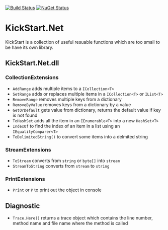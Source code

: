 [![Build Status](https://travis-ci.org/mcai4gl2/KickStart.Net.svg)](https://travis-ci.org/mcai4gl2/KickStart.Net)
[![NuGet Status](http://img.shields.io/nuget/v/KickStart.Net.svg?style=flat)](https://www.nuget.org/packages/KickStart.Net/)

# KickStart.Net

KickStart is a collection of useful resuable functions which are too small to be have its own library.

## KickStart.Net.dll

### CollectionExtensions
* `AddRange` adds multiple items to a `ICollection<T>`
* `SetRange` adds or replaces multiple items in a `ICollection<T>` or `IList<T>`
* `RemoveRange` removes multiple keys from a dictionary
* `RemoveByValue` removes keys from a dictionary by a value
* `GetOrDefault` gets value from dictionary, returns the default value if key is not found
* `ToHashSet` adds all the item in an `IEnumerable<T>` into a new `HashSet<T>`
* `IndexOf` to find the index of an item in a list using an `IEqualityComparer<T>`
* `ToDelimitedString()` to convert some items into a delmited string

### StreamExtensions
* `ToStream` converts from `string` or `byte[]` into `stream`
* `StreamToString` converts from `stream` to `string`

### PrintExtensions
* `Print` or `P` to print out the object in console

## Diagnostic
* `Trace.Here()` returns a trace object which contains the line number, method name and file name where the method is called
